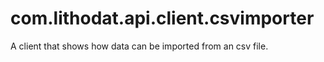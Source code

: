 # com.lithodat.api.client.csvimporter
A client that shows how data can be imported from an csv file.
